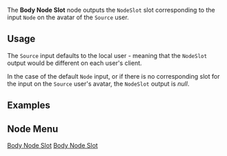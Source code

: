 <languages></languages> <translate>

The **Body Node Slot** node outputs the `NodeSlot` slot corresponding to
the input `Node` on the avatar of the `Source` user.

## Usage

The `Source` input defaults to the local user - meaning that the
`NodeSlot` output would be different on each user's client.

In the case of the default `Node` input, or if there is no corresponding
slot for the input on the `Source` user's avatar, the `NodeSlot` output
is *null*.

## Examples

## Node Menu

</translate>

[Body Node Slot](Category:Protoflux{{#translation:}} "wikilink") [Body
Node Slot](Category:Protoflux:Avatar{{#translation:}} "wikilink")